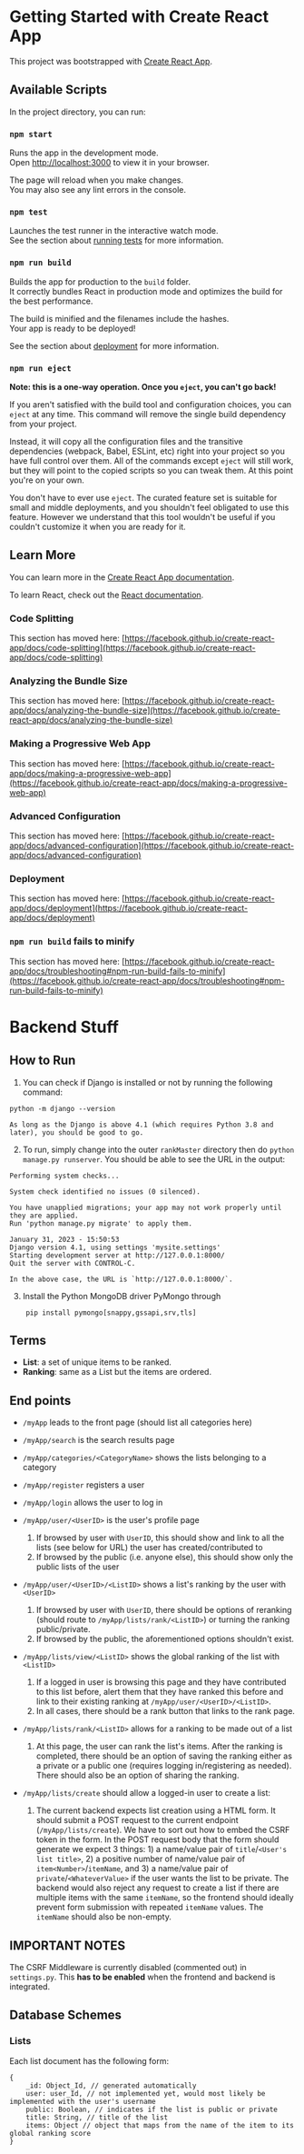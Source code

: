 # Getting Started with Create React App

This project was bootstrapped with [Create React App](https://github.com/facebook/create-react-app).

## Available Scripts

In the project directory, you can run:

### `npm start`

Runs the app in the development mode.\
Open [http://localhost:3000](http://localhost:3000) to view it in your browser.

The page will reload when you make changes.\
You may also see any lint errors in the console.

### `npm test`

Launches the test runner in the interactive watch mode.\
See the section about [running tests](https://facebook.github.io/create-react-app/docs/running-tests) for more information.

### `npm run build`

Builds the app for production to the `build` folder.\
It correctly bundles React in production mode and optimizes the build for the best performance.

The build is minified and the filenames include the hashes.\
Your app is ready to be deployed!

See the section about [deployment](https://facebook.github.io/create-react-app/docs/deployment) for more information.

### `npm run eject`

**Note: this is a one-way operation. Once you `eject`, you can't go back!**

If you aren't satisfied with the build tool and configuration choices, you can `eject` at any time. This command will remove the single build dependency from your project.

Instead, it will copy all the configuration files and the transitive dependencies (webpack, Babel, ESLint, etc) right into your project so you have full control over them. All of the commands except `eject` will still work, but they will point to the copied scripts so you can tweak them. At this point you're on your own.

You don't have to ever use `eject`. The curated feature set is suitable for small and middle deployments, and you shouldn't feel obligated to use this feature. However we understand that this tool wouldn't be useful if you couldn't customize it when you are ready for it.

## Learn More

You can learn more in the [Create React App documentation](https://facebook.github.io/create-react-app/docs/getting-started).

To learn React, check out the [React documentation](https://reactjs.org/).

### Code Splitting

This section has moved here: [https://facebook.github.io/create-react-app/docs/code-splitting](https://facebook.github.io/create-react-app/docs/code-splitting)

### Analyzing the Bundle Size

This section has moved here: [https://facebook.github.io/create-react-app/docs/analyzing-the-bundle-size](https://facebook.github.io/create-react-app/docs/analyzing-the-bundle-size)

### Making a Progressive Web App

This section has moved here: [https://facebook.github.io/create-react-app/docs/making-a-progressive-web-app](https://facebook.github.io/create-react-app/docs/making-a-progressive-web-app)

### Advanced Configuration

This section has moved here: [https://facebook.github.io/create-react-app/docs/advanced-configuration](https://facebook.github.io/create-react-app/docs/advanced-configuration)

### Deployment

This section has moved here: [https://facebook.github.io/create-react-app/docs/deployment](https://facebook.github.io/create-react-app/docs/deployment)

### `npm run build` fails to minify

This section has moved here: [https://facebook.github.io/create-react-app/docs/troubleshooting#npm-run-build-fails-to-minify](https://facebook.github.io/create-react-app/docs/troubleshooting#npm-run-build-fails-to-minify)


# Backend Stuff
## How to Run
1. You can check if Django is installed or not by running the following command:
```
python -m django --version
```

    As long as the Django is above 4.1 (which requires Python 3.8 and later), you should be good to go.


2. To run, simply change into the outer `rankMaster` directory then do `python manage.py runserver`. You should be able to see the URL in the output:
```
Performing system checks...

System check identified no issues (0 silenced).

You have unapplied migrations; your app may not work properly until they are applied.
Run 'python manage.py migrate' to apply them.

January 31, 2023 - 15:50:53
Django version 4.1, using settings 'mysite.settings'
Starting development server at http://127.0.0.1:8000/
Quit the server with CONTROL-C.
```

    In the above case, the URL is `http://127.0.0.1:8000/`.

3. Install the Python MongoDB driver PyMongo through
```
    pip install pymongo[snappy,gssapi,srv,tls]
```
## Terms
- **List**: a set of unique items to be ranked.
- **Ranking**: same as a List but the items are ordered.
## End points
- `/myApp` leads to the front page (should list all categories here)
- `/myApp/search` is the search results page
- `/myApp/categories/<CategoryName>` shows the lists belonging to a category
- `/myApp/register` registers a user
- `/myApp/login` allows the user to log in
- `/myApp/user/<UserID>` is the user's profile page
    1. If browsed by user with `UserID`, this should show and link to all the lists (see below for URL) the user has created/contributed to
    2. If browsed by the public (i.e. anyone else), this should show only the public lists of the user

- `/myApp/user/<UserID>/<ListID>` shows a list's ranking by the user with `<UserID>`
    1. If browsed by user with `UserID`, there should be options of reranking (should route to `/myApp/lists/rank/<ListID>`) or turning the ranking public/private.
    2. If browsed by the public, the aforementioned options shouldn't exist.

- `/myApp/lists/view/<ListID>` shows the global ranking of the list with `<ListID>`
    1. If a logged in user is browsing this page and they have contributed to this list before, alert them that they have ranked this before and link to their existing ranking at `/myApp/user/<UserID>/<ListID>`.
    2. In all cases, there should be a rank button that links to the rank page.
    
- `/myApp/lists/rank/<ListID>` allows for a ranking to be made out of a list
    1. At this page, the user can rank the list's items. After the ranking is completed, there should be an option of saving the ranking either as a private or a public one (requires logging in/registering as needed). There should also be an option of sharing the ranking.

- `/myApp/lists/create` should allow a logged-in user to create a list:
    1. The current backend expects list creation using a HTML form. It should submit a POST request to the current endpoint (`/myApp/lists/create`). We have to sort out how to embed the CSRF token in the form. In the POST request body that the form should generate we expect 3 things: 1) a name/value pair of `title`/`<User's list title>`, 2) a positive number of name/value pair of `item<Number>`/`itemName`, and 3) a name/value pair of `private`/`<WhateverValue>` if the user wants the list to be private. The backend would also reject any request to create a list if there are multiple items with the same `itemName`, so the frontend should ideally prevent form submission with repeated `itemName` values. The `itemName` should also be non-empty.

## IMPORTANT NOTES
The CSRF Middleware is currently disabled (commented out) in `settings.py`. This **has to be enabled** when the frontend and backend is integrated.

## Database Schemes
### Lists
Each list document has the following form:
```
{
    _id: Object_Id, // generated automatically
    user: user_Id, // not implemented yet, would most likely be implemented with the user's username
    public: Boolean, // indicates if the list is public or private
    title: String, // title of the list
    items: Object // object that maps from the name of the item to its global ranking score
}
```